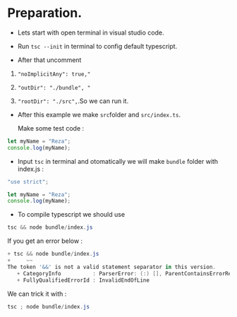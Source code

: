 # Preparation.

* Lets start with open terminal in visual studio code.

* Run ```tsc --init``` in terminal to config default typescript.


*  After that uncomment 

1. ```"noImplicitAny": true,"``` 

2. ```"outDir": "./bundle", "``` 

3. ```"rootDir": "./src",```.So we can run it.


* After this example we make ```src```folder and ```src/index.ts```.

   Make some test code :

```javascript
let myName = "Reza";
console.log(myName);

```

* Input ```tsc``` in terminal and otomatically we will make ```bundle``` folder with index.js :
```javascript
"use strict";

let myName = "Reza";
console.log(myName);
```

* To compile typescript we should use 
```powershell
tsc && node bundle/index.js 
```
 If you get an error below :
 ```powershell
 + tsc && node bundle/index.js
+     ~~
The token '&&' is not a valid statement separator in this version.
    + CategoryInfo          : ParserError: (:) [], ParentContainsErrorRecordException
    + FullyQualifiedErrorId : InvalidEndOfLine
 ```
 
 We can trick it with :
 ```powershell
 tsc ; node bundle/index.js 
 ```


  

